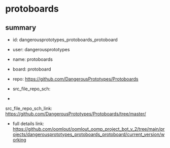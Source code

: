 # protoboards
 
## summary 
* id: dangerousprototypes_protoboards_protoboard
* user: dangerousprototypes
* name: protoboards
* board: protoboard
* repo: https://github.com/DangerousPrototypes/Protoboards



* src_file_repo_sch: 
*
 src_file_repo_sch_link: https://github.com/DangerousPrototypes/Protoboards/tree/master/
* full details link: https://github.com/oomlout/oomlout_oomp_project_bot_v_2/tree/main/projects/dangerousprototypes_protoboards_protoboard/current_version/working  






